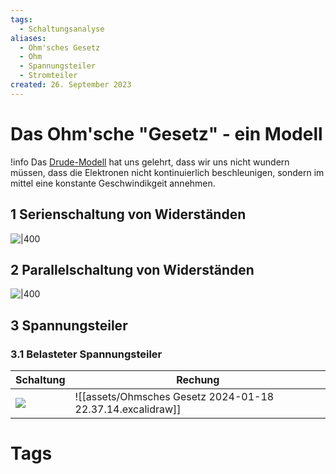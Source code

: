 ```yaml
---
tags:
  - Schaltungsanalyse
aliases:
  - Ohm'sches Gesetz
  - Ohm
  - Spannungsteiler
  - Stromteiler
created: 26. September 2023
---
```


# Das Ohm'sche "Gesetz" - ein Modell

!info Das [Drude-Modell](Drude-Modell.md) hat uns gelehrt, dass wir uns nicht wundern müssen, dass die Elektronen nicht kontinuierlich beschleunigen, sondern im mittel eine konstante Geschwindikgeit annehmen.

## 1 Serienschaltung von Widerständen

![|400](assets/Pasted%20image%2020230926163508.png)

## 2 Parallelschaltung von Widerständen

![|400](assets/Pasted%20image%2020230926163531.png)

## 3 Spannungsteiler

### 3.1 Belasteter Spannungsteiler

| Schaltung                                       | Rechung                                                    |
| ----------------------------------------------- | ---------------------------------------------------------- |
| ![](assets/Pasted%20image%2020240118223017.png) | ![[assets/Ohmsches Gesetz 2024-01-18 22.37.14.excalidraw]] |

# Tags

[](Temperatur%20abhängiger%20Widerstand)